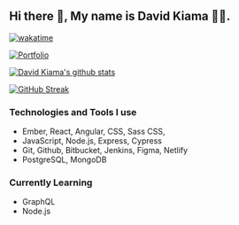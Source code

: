 ## Hi there 👋, My name is David Kiama 🧑‍💻.


[![wakatime](https://wakatime.com/badge/user/d48184f9-a9ca-434a-8e5e-4dbf011a1a6f.svg)](https://wakatime.com/@d48184f9-a9ca-434a-8e5e-4dbf011a1a6f)



[![Portfolio](https://img.shields.io/badge/Portfolio-%23000000.svg?style=for-the-badge&logo=firefox&logoColor=#FF7139)](https://davidkiama.netlify.app/)

[![David Kiama's github stats](https://github-readme-stats.vercel.app/api?username=davidkiama&count_private=true&show_icons=true&theme=nightowl)](https://github.com/davidkiama/) 



[![GitHub Streak](http://github-readme-streak-stats.herokuapp.com?user=davidkiama&theme=dark&date_format=M%20j%5B%2C%20Y%5D)](https://git.io/streak-stats)




 

### Technologies and Tools I use

- Ember, React, Angular, CSS, Sass CSS,
- JavaScript, Node.js, Express, Cypress
- Git, Github, Bitbucket, Jenkins, Figma, Netlify
- PostgreSQL, MongoDB

### Currently Learning

- GraphQL
- Node.js
